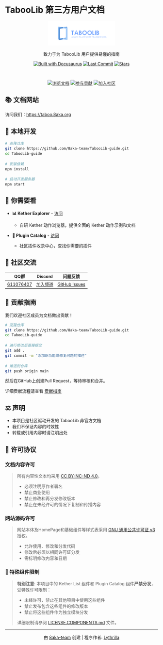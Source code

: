 ﻿# TabooLib 第三方用户文档

<div align="center">
  <img src="static/img/logo.png" alt="TabooLib Guide Logo" width="220" />
  <p>致力于为 TabooLib 用户提供易懂的指南</p>

  [![Built with Docusaurus](https://img.shields.io/badge/Built%20with-Docusaurus-blue)](https://docusaurus.io/)
  [![Last Commit](https://img.shields.io/github/last-commit/8aka-team/TabooLib-guide)](https://github.com/8aka-team/TabooLib-guide/commits)
  [![Stars](https://img.shields.io/github/stars/8aka-team/TabooLib-guide?style=social)](https://github.com/8aka-team/TabooLib-guide/stargazers)

  <br/>

  <a href="https://taboo.8aka.org"><img src="https://img.shields.io/badge/📚_浏览文档-2e8555?style=for-the-badge" alt="浏览文档" /></a>
  <a href="https://taboo.8aka.org/contribution"><img src="https://img.shields.io/badge/🤝_参与贡献-6c6c6c?style=for-the-badge" alt="参与贡献" /></a>
  <a href="https://8aka.org/qq"><img src="https://img.shields.io/badge/💬_加入社区-4a7dbe?style=for-the-badge" alt="加入社区" /></a>
</div>

## 📚 文档网站

访问我们：https://taboo.8aka.org

## 🚀 本地开发

```bash
# 克隆仓库
git clone https://github.com/8aka-team/TabooLib-guide.git
cd TabooLib-guide

# 安装依赖
npm install

# 启动开发服务器
npm start
```

## 🌟 你需要看

- **📊 Kether Explorer** - [访问](https://taboo.8aka.org/kether-list)
  - 自研 Kether 动作浏览器，提供全面的 Kether 动作示例和文档

- **🧩 Plugin Catalog** - [访问](https://taboo.8aka.org/plugin-catalog)
  - 社区插件收录中心，查找你需要的插件

## 🤝 社区交流

<div align="center">

| QQ群 | Discord | 问题反馈 |
|:----:|:-------:|:--------:|
| [611076407](https://8aka.org/qq) | [加入频道](https://discord.gg/dAmsfCs3) | [GitHub Issues](https://github.com/8aka-team/TabooLib-guide/issues) |

</div>

## 📝 贡献指南

我们欢迎社区成员为文档做出贡献！

```bash
# 克隆仓库
git clone https://github.com/8aka-team/TabooLib-guide.git
cd TabooLib-guide

# 进行修改后直接提交
git add .
git commit -m "添加新功能或修复问题的描述"

# 推送到仓库
git push origin main
```

然后在GitHub上创建Pull Request，等待审核和合并。

详细贡献流程请查看 [贡献指南](https://taboo.8aka.org/contribution)

## ⚖️ 声明

- 本项目是社区驱动开发的 TabooLib 非官方文档
- 我们不保证内容的时效性
- 转载或引用内容时请注明出处

## 📄 许可协议

### 文档内容许可

> 所有内容性文本均采用 [CC BY-NC-ND 4.0](https://creativecommons.org/licenses/by-nc-nd/4.0/deed.zh)。
>
> - 必须注明原作者署名
> - 禁止商业使用
> - 禁止修改和再分发修改版本
> - 禁止在未经许可的情况下复制和传播内容

### 网站源码许可

> 网站本体及HomePage和基础组件等样式表采用 [GNU 通用公共许可证 v3](https://www.gnu.org/licenses/gpl-3.0.html) 授权。
>
> - 允许使用、修改和分发代码
> - 修改后必须以相同许可证分发
> - 需标明修改内容和日期

### 🚫 特殊组件限制

> **特别注意**: 本项目中的 Kether List 组件和 Plugin Catalog 组件**严禁分发**，受特殊许可限制：
> - 未经许可，禁止在其他项目中使用这些组件
> - 禁止发布包含这些组件的修改版本
> - 禁止将这些组件作为独立模块分发
>
> 详细限制请参阅 [LICENSE.COMPONENTS.md](LICENSE.COMPONENTS.md) 文件。

---

<div align="center">
  <p>由 <a href="https://github.com/8aka-team">8aka-team</a> 创建 | 程序作者: <a href="https://github.com/Lythrilla">Lythrilla</a></p>
</div>

